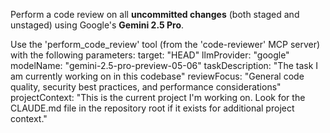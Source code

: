 Perform a code review on all **uncommitted changes** (both staged and unstaged) using Google's **Gemini 2.5 Pro**.

Use the 'perform_code_review' tool (from the 'code-reviewer' MCP server) with the following parameters:
target: "HEAD"
llmProvider: "google"
modelName: "gemini-2.5-pro-preview-05-06"
taskDescription: "The task I am currently working on in this codebase"
reviewFocus: "General code quality, security best practices, and performance considerations"
projectContext: "This is the current project I'm working on. Look for the CLAUDE.md file in the repository root if it exists for additional project context."